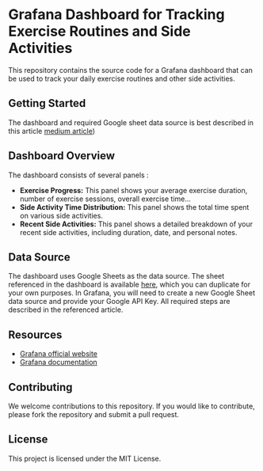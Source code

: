 # Grafana Dashboard for Tracking Exercise Routines and Side Activities

This repository contains the source code for a Grafana dashboard that can be used to track your daily exercise routines and other side activities.

## Getting Started
The dashboard and required Google sheet data source is best described in this article [medium article](https://medium.com/@Dee.N/turn-your-daily-tasks-into-actionable-insights-a-guide-to-creating-a-simple-and-no-code-dashboard-2696b67087c8))

## Dashboard Overview

The dashboard consists of several panels :

* **Exercise Progress:** This panel shows your average exercise duration, number of exercise sessions, overall exercise time...
* **Side Activity Time Distribution:** This panel shows the total time spent on various side activities.
* **Recent Side Activities:** This panel shows a detailed breakdown of your recent side activities, including duration, date, and personal notes.


## Data Source

The dashboard uses Google Sheets as the data source. The sheet referenced in the dashboard is available [here](https://docs.google.com/spreadsheets/d/1wy9196yvqQ0G1I6V7H69bhdJYQOZXKd9lTvS8ILy0wU/edit#gid=0), which you can duplicate for your own purposes. 
In Grafana, you will need to create a new Google Sheet data source and provide your Google API Key. All required steps are described in the referenced article.

## Resources

* [Grafana official website](https://grafana.com/)
* [Grafana documentation](https://grafana.com/docs/)

## Contributing

We welcome contributions to this repository. If you would like to contribute, please fork the repository and submit a pull request.

## License

This project is licensed under the MIT License.
